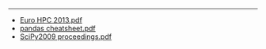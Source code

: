 ---
- [Euro HPC 2013.pdf](Python/cython_numpy/Euro_HPC_2013.pdf)
- [pandas cheatsheet.pdf](Python/cython_numpy/pandas_cheatsheet.pdf)
- [SciPy2009 proceedings.pdf](Python/cython_numpy/SciPy2009_proceedings.pdf)
